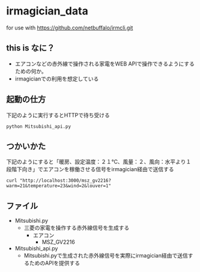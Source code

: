 # irmagician_data

for use with https://github.com/netbuffalo/irmcli.git

## this is なに？
- エアコンなどの赤外線で操作される家電をWEB APIで操作できるようにするための何か。
- irmagicianでの利用を想定している

## 起動の仕方
下記のように実行するとHTTPで待ち受ける
```
python Mitsubishi_api.py
```

## つかいかた
下記のようにすると「暖房、設定温度：２１℃、風量：２、風向：水平より１段階下向き」でエアコンを稼働させる信号をirmagician経由で送信する
```
curl "http://localhost:3000/msz_gv2216?warm=21&temperature=23&wind=2&louver=1"
```

## ファイル
- Mitsubishi.py
	- 三菱の家電を操作する赤外線信号を生成する
		- エアコン
			- MSZ_GV2216
- Mitsubishi_api.py
	- Mitsubishi.pyで生成された赤外線信号を実際にirmagician経由で送信するためのAPIを提供する